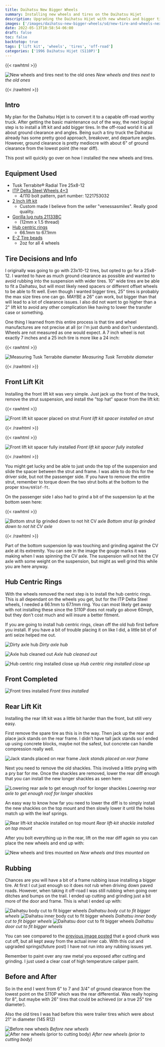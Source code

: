 ```yaml
---
title: Daihatsu New Bigger Wheels
summary: Installing new wheels and tires on the Daihatsu Hijet
description: Upgrading the Daihatsu Hijet with new wheels and bigger tires
images: ['/images/daihatsu-new-bigger-wheels/sd/new-tire-and-wheels-next-to-old.webp']
date: 2022-05-13T10:58:54-06:00
draft: false
toc: false
backtotop: true
tags: ['lift kit', 'wheels', 'tires', 'off-road']
categories: ['1996 Daihatsu Hijet (S110P)']
---
```


{{< rawhtml >}}
<p class="image-p">
  <img src="/images/daihatsu-new-bigger-wheels/sd/new-tire-and-wheels-next-to-old.webp"
       alt="New wheels and tires next to the old ones"
       data-zoom-src="/images/daihatsu-new-bigger-wheels/hd/new-tire-and-wheels-next-to-old.webp"
       data-zoomable
       class="medium-zoom-image">
  <em>New wheels and tires next to the old ones</em>
</p>
{{< /rawhtml >}}

## Intro

My plan for the Daihatsu Hijet is to convert it to a capable off-road worthy truck. After getting the basic maintenance out of the way, the next logical step is to install a lift kit and add bigger tires. In the off-road world it is all about ground clearance and angles. Being such a tiny truck the Daihatsu already has some pretty good approach, breakover, and departure angles. However, ground clearance is pretty mediocre with about 6" of ground clearance from the lowest point (the rear diff).

This post will quickly go over on how I installed the new wheels and tires.

## Equipment Used

- Tusk Terrabite® Radial Tire 25x8-12
- [ITP Delta Steel Wheels 4+3](https://www.itptires.com/our-products/product-detail/delta-steel-wheel/)
  - 4/110 bolt pattern, part number: 1221753032
- [2 Inch lift kit](https://www.ebay.com/itm/134072335545?ViewItem=&item=134072335545&vxp=mtr)
  - Custom made I believe from the seller "venessasmiles". Really good quality.
- [Gorilla lug nuts 21133BC](https://www.amazon.com/Gorilla-Automotive-21133BC-Diameter-Thread/dp/B001O0AMZS)
  - (12mm x 1.5 thread)
- [Hub centric rings](https://smile.amazon.com/gp/product/B08Q7SPKLZ/)
  - 66.1mm to 67.1mm
- [E-Z Tire beads](https://smile.amazon.com/gp/product/B078TPTVJC/)
  - 2oz for all 4 wheels

## Tire Decisions and Info

I originally was going to go with 23x10-12 tires, but opted to go for a 25x8-12. I wanted to have as much ground clearance as possible and wanted to avoid rubbing into the suspension with wider tires. 10" wide tires are be able to fit a Daihatsu, but will most likely need spacers or different offset wheels to be able to fit well. Even though I wanted bigger tires, 25" tires is probably the max size tires one can go. MAYBE a 26" can work, but bigger than that will lead to a lot of clearance issues. I also did not want to go higher than a 2" lift kit to avoid any other complication like having to lower the transfer case or something.

One thing I learned from this entire process is that tire and wheel manufactures are not precise at all (or i'm just dumb and don't understand). Wheels are not measured as one would expect. A 7 inch wheel is not exactly 7 inches and a 25 inch tire is more like a 24 inch:

{{< rawhtml >}}
<p class="image-p">
  <img src="/images/daihatsu-new-bigger-wheels/sd/new-tire-diameter.webp"
       alt="Measuring Tusk Terrabite diameter"
       data-zoom-src="/images/daihatsu-new-bigger-wheels/hd/new-tire-diameter.webp"
       data-zoomable
       class="medium-zoom-image">
  <em>Measuring Tusk Terrabite diameter</em>
</p>
{{< /rawhtml >}}

## Front Lift Kit

Installing the front lift kit was very simple. Just jack up the front of the truck, remove the strut suspension, and install the "top hat" spacer from the lift kit:

{{< rawhtml >}}
<p class="image-p">
  <img src="/images/daihatsu-new-bigger-wheels/sd/top-hat-loosley-installed.webp"
       alt="Front lift kit spacer placed on strut"
       data-zoom-src="/images/daihatsu-new-bigger-wheels/hd/top-hat-loosley-installed.webp"
       data-zoomable
       class="medium-zoom-image">
  <em>Front lift kit spacer installed on strut</em>
</p>
{{< /rawhtml >}}

{{< rawhtml >}}
<p class="image-p">
  <img src="/images/daihatsu-new-bigger-wheels/sd/top-hat-fully-installed.webp"
       alt="Front lift kit spacer fully installed"
       data-zoom-src="/images/daihatsu-new-bigger-wheels/hd/top-hat-fully-installed.webp"
       data-zoomable
       class="medium-zoom-image">
  <em>Front lift kit spacer fully installed</em>
</p>
{{< /rawhtml >}}

You might get lucky and be able to just undo the top of the suspension and slide the spacer between the strut and frame. I was able to do this for the driver side, but not the passenger side. If you have to remove the entire strut, remember to torque down the two strut bolts at the bottom to the proper `93nm/69lbf-ft`.

On the passenger side I also had to grind a bit of the suspension lip at the bottom seen here:

{{< rawhtml >}}
<p class="image-p">
  <img src="/images/daihatsu-new-bigger-wheels/sd/strut-lip-grinded-down.webp"
       alt="Bottom strut lip grinded down to not hit CV axle"
       data-zoom-src="/images/daihatsu-new-bigger-wheels/hd/strut-lip-grinded-down.webp"
       data-zoomable
       class="medium-zoom-image">
  <em>Bottom strut lip grinded down to not hit CV axle</em>
</p>
{{< /rawhtml >}}

Part of the bottom suspension lip was touching and grinding against the CV axle at its extremity. You can see in the image the gouge marks it was making when I was spinning the CV axle. The suspension will not hit the CV axle with some weight on the suspension, but might as well grind this while you are here anyway.

## Hub Centric Rings

With the wheels removed the next step is to install the hub centric rings. This is all dependant on the wheels you get, but for the ITP Delta Steel wheels, I needed a 66.1mm to 67.1mm ring. You can most likely get away with not installing these since the S110P does not really go above 60mph, but they don't cost much and will insure a better fitment.

If you are going to install hub centric rings, clean off the old hub first before you install. If you have a bit of trouble placing it on like I did, a little bit of of anti seize helped me out.

![Dirty axle hub](/images/daihatsu-new-bigger-wheels/sd/hub-dity.webp) *Dirty axle hub*

![Axle hub cleaned out](/images/daihatsu-new-bigger-wheels/sd/hub-clean.webp) *Axle hub cleaned out*

![Hub centric ring installed close up](/images/daihatsu-new-bigger-wheels/sd/hub-ring-on-and-lubbed.webp) *Hub centric ring installed close up*

## Front Completed

![Front tires installed](/images/daihatsu-new-bigger-wheels/sd/new-wheel-installed-in-front.webp) *Front tires installed*

## Rear Lift Kit

Installing the rear lift kit was a little bit harder than the front, but still very easy.

First remove the spare tire as this is in the way. Then jack up the rear and place jack stands on the rear frame. I didn't have tall jack stands so I ended up using concrete blocks, maybe not the safest, but concrete can handle compression really well.

![Jack stands placed on rear frame](/images/daihatsu-new-bigger-wheels/sd/car-jack-placed-on-rear-frame.webp) *Jack stands placed on rear frame*

Next you need to remove the old shackles. This involved a little prying with a pry bar for me. Once the shackles are removed, lower the rear diff enough that you can install the new longer shackles as seen here:

![Lowering rear axle to get enough roof for longer shackles](/images/daihatsu-new-bigger-wheels/sd/lowering-rear-axle.webp) *Lowering rear axle to get enough roof for longer shackles*

An easy way to know how far you need to lower the diff is to simply install the new shackles on the top mount and then slowly lower it until the holes match up with the leaf springs.

![Rear lift-kit shackle installed on top mount](/images/daihatsu-new-bigger-wheels/sd/top-rear-shacle-installed.webp) *Rear lift-kit shackle installed on top mount*

After you bolt everything up in the rear, lift on the rear diff again so you can place the new wheels and end up with:

![New wheels and tires mounted on](/images/daihatsu-new-bigger-wheels/sd/new-wheels-installed-2.webp) *New wheels and tires mounted on*

## Rubbing

Chances are you will have a bit of a frame rubbing issue installing a bigger tire. At first I cut just enough so it does not rub when driving down paved roads. However, when taking it off-road I was still rubbing when going over ditches and bumps on the trail. I ended up cutting and grinding just a bit more of the door and frame. This is what I ended up with:

![Daihatsu body cut to fit bigger wheels](/images/daihatsu-new-bigger-wheels/sd/body-cut-side.webp) *Daihatsu body cut to fit bigger wheels*
![Daihatsu inner body cut to fit bigger wheels](/images/daihatsu-new-bigger-wheels/sd/body-cut-cab.webp) *Daihatsu inner body cut to fit bigger wheels*
![Daihatsu door cut to fit bigger wheels](/images/daihatsu-new-bigger-wheels/sd/body-cut-door.webp) *Daihatsu door cut to fit bigger wheels*

You can see compared to the [previous image posted](#front-completed) that a good chunk was cut off, but all kept away from the actual inner cab. With this cut and upgraded springs(future post) I have not run into any rubbing issues yet.

Remember to paint over any raw metal you exposed after cutting and grinding. I just used a clear coat of high temperature caliper paint.

## Before and After

So in the end I went from 6" to 7 and 3/4" of ground clearance from the lowest point on the S110P which was the rear differential. Was really hoping for 8", but maybe with 26" tires that could be achieved (or a true 25" tire diameter).

Also the old tires I was had before this were trailer tires which were about 21" in diameter (145 R12)

![Before new wheels](/images/daihatsu-new-bigger-wheels/sd/before-new-wheels.webp) *Before new wheels*
![After new wheels (prior to cutting body)](/images/daihatsu-new-bigger-wheels/sd/new-wheels-installed.webp) *After new wheels (prior to cutting body)*
